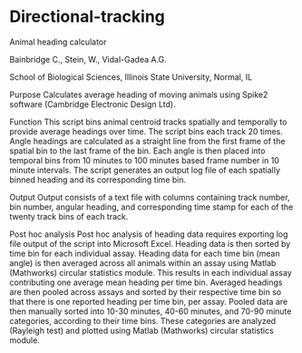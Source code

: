 # Directional-tracking
Animal heading calculator

Bainbridge C., Stein, W., Vidal-Gadea A.G.

School of Biological Sciences, Illinois State University, Normal, IL

Purpose
Calculates average heading of moving animals using Spike2 software (Cambridge Electronic Design Ltd). 
 
Function
This script bins animal centroid tracks spatially and temporally to provide average headings over time. The script bins each track 20 times. Angle headings are calculated as a straight line from the first frame of the spatial bin to the last frame of the bin. Each angle is then placed into temporal bins from 10 minutes to 100 minutes based frame number in 10 minute intervals. The script generates an output log file of each spatially binned heading and its corresponding time bin.
 
Output
Output consists of a text file with columns containing track number, bin number, angular heading, and corresponding time stamp for each of the twenty track bins of each track.

Post hoc analysis
Post hoc analysis of heading data requires exporting log file output of the script into Microsoft Excel. Heading data is then sorted by time bin for each individual assay. Heading data for each time bin (mean angle) is then averaged across all animals within an assay using Matlab (Mathworks) circular statistics module. This results in each individual assay contributing one average mean heading per time bin. Averaged headings are then pooled across assays and sorted by their respective time bin so that there is one reported heading per time bin, per assay. Pooled data are then manually sorted into 10-30 minutes, 40-60 minutes, and 70-90 minute categories, according to their time bins. These categories are analyzed (Rayleigh test) and plotted using Matlab (Mathworks) circular statistics module. 
